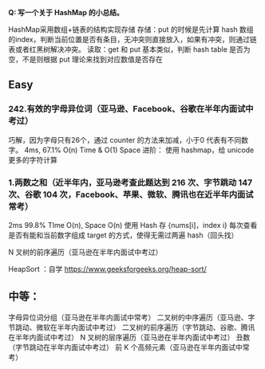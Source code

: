**Q: 写一个关于 HashMap 的小总结。**

HashMap采用数组+链表的结构实现存储
存储：put 的时候是先计算 hash 数组的index，判断当前位置是否有条目，无冲突则直接放入，如果有冲突，则通过链表或者红黑树解决冲突。
读取：get 和 put 基本类似，判断 hash table 是否为空，不是则根据 put 理论来找到对应数值是否存在

## Easy

### 242.有效的字母异位词（亚马逊、Facebook、谷歌在半年内面试中考过）
巧解，因为字母只有26个，通过 counter 的方法来加减，小于0 代表有不同数字。
4ms, 67.1% O(n) Time & O(1) Space
进阶： 使用 hashmap，给 unicode 更多的字符计算

### 1.两数之和（近半年内，亚马逊考查此题达到 216 次、字节跳动 147 次、谷歌 104 次，Facebook、苹果、微软、腾讯也在近半年内面试常考）
2ms 99.8%
TIme O(n), Space O(n)
使用  Hash 存 {nums[i]，index i} 每次查看是否有能和当前数字组成 target 的方式，使得无需过两遍 hash（回头找）

N 叉树的前序遍历（亚马逊在半年内面试中考过）

HeapSort ：自学 https://www.geeksforgeeks.org/heap-sort/


## 中等：


字母异位词分组（亚马逊在半年内面试中常考）
二叉树的中序遍历（亚马逊、字节跳动、微软在半年内面试中考过）
二叉树的前序遍历（字节跳动、谷歌、腾讯在半年内面试中考过）
N 叉树的层序遍历（亚马逊在半年内面试中考过）
丑数（字节跳动在半年内面试中考过）
前 K 个高频元素（亚马逊在半年内面试中常考）